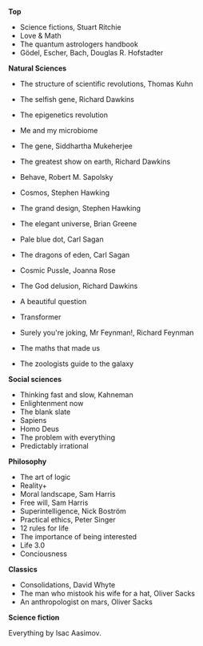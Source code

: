 **Top**

- Science fictions, Stuart Ritchie
- Love & Math
- The quantum astrologers handbook
- Gödel, Escher, Bach, Douglas R. Hofstadter

**Natural Sciences**

- The structure of scientific revolutions, Thomas Kuhn
- The selfish gene, Richard Dawkins

- The epigenetics revolution
- Me and my microbiome
- The gene, Siddhartha Mukeherjee
- The greatest show on earth, Richard Dawkins
- Behave, Robert M. Sapolsky
- Cosmos, Stephen Hawking
- The grand design, Stephen Hawking
- The elegant universe, Brian Greene
- Pale blue dot, Carl Sagan
- The dragons of eden, Carl Sagan
- Cosmic Pussle, Joanna Rose
- The God delusion, Richard Dawkins
- A beautiful question
- Transformer
- Surely you're joking, Mr Feynman!, Richard Feynman
- The maths that made us
- The zoologists guide to the galaxy

**Social sciences**

- Thinking fast and slow, Kahneman
- Enlightenment now
- The blank slate
- Sapiens
- Homo Deus
- The problem with everything
- Predictably irrational

**Philosophy**

- The art of logic
- Reality+
- Moral landscape, Sam Harris
- Free will, Sam Harris
- Superintelligence, Nick Boström
- Practical ethics, Peter Singer
- 12 rules for life
- The importance of being interested
- Life 3.0
- Conciousness

**Classics**

- Consolidations, David Whyte
- The man who mistook his wife for a hat, Oliver Sacks
- An anthropologist on mars, Oliver Sacks

**Science fiction**

Everything by Isac Aasimov.
